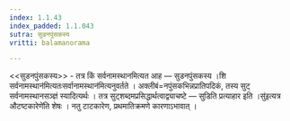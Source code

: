```yaml
---
index: 1.1.43
index_padded: 1.1.043
sutra: सुडनपुंसकस्य
vritti: balamanorama

---
```

<<सुडनपुंसकस्य>> - तत्र किं सर्वनामस्थानमित्यत आह — सुडनपुंसकस्य ।शि सर्वनामस्थान॑मित्यतःसर्वानामस्थान॑मित्यनुवर्तते । अक्लीबं=नपुंसकभिन्नप्रातिपदिकं, तस्य सुट् सर्वनामस्थानसञ्ज्ञं स्यादित्यर्थः । तत्र सुट्शब्दमप्रसिद्धार्थत्वाद्व्याचष्टे — सुडिति प्रत्याहार इति ।सु॑इत्यत्र औटष्टकारेणे॑ति शेषः । नतु टाटकारेण, प्रथमातिक्रमणे कारणाऽभावात् । 